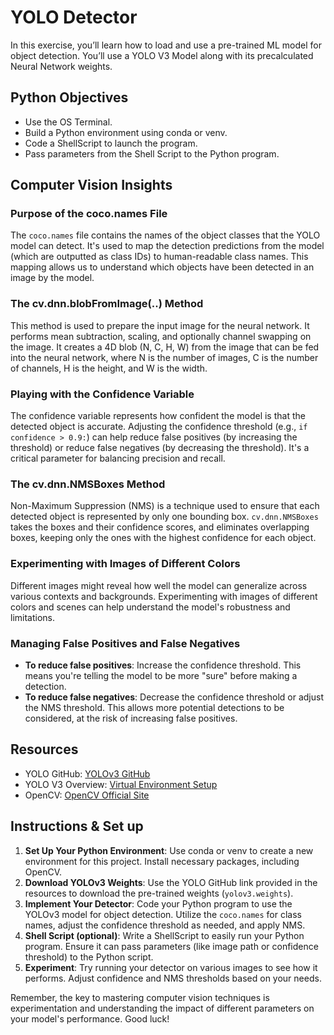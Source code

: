 # YOLO Detector

In this exercise, you’ll learn how to load and use a pre-trained ML model for object detection. You’ll use a YOLO V3 Model along with its precalculated Neural Network weights.

## Python Objectives

- Use the OS Terminal.
- Build a Python environment using conda or venv.
- Code a ShellScript to launch the program.
- Pass parameters from the Shell Script to the Python program.

## Computer Vision Insights

### Purpose of the coco.names File

The `coco.names` file contains the names of the object classes that the YOLO model can detect. It's used to map the detection predictions from the model (which are outputted as class IDs) to human-readable class names. This mapping allows us to understand which objects have been detected in an image by the model.

### The cv.dnn.blobFromImage(..) Method

This method is used to prepare the input image for the neural network. It performs mean subtraction, scaling, and optionally channel swapping on the image. It creates a 4D blob (N, C, H, W) from the image that can be fed into the neural network, where N is the number of images, C is the number of channels, H is the height, and W is the width.

### Playing with the Confidence Variable

The confidence variable represents how confident the model is that the detected object is accurate. Adjusting the confidence threshold (e.g., `if confidence > 0.9:`) can help reduce false positives (by increasing the threshold) or reduce false negatives (by decreasing the threshold). It's a critical parameter for balancing precision and recall.

### The cv.dnn.NMSBoxes Method

Non-Maximum Suppression (NMS) is a technique used to ensure that each detected object is represented by only one bounding box. `cv.dnn.NMSBoxes` takes the boxes and their confidence scores, and eliminates overlapping boxes, keeping only the ones with the highest confidence for each object.

### Experimenting with Images of Different Colors

Different images might reveal how well the model can generalize across various contexts and backgrounds. Experimenting with images of different colors and scenes can help understand the model's robustness and limitations.

### Managing False Positives and False Negatives

- **To reduce false positives**: Increase the confidence threshold. This means you're telling the model to be more "sure" before making a detection.
- **To reduce false negatives**: Decrease the confidence threshold or adjust the NMS threshold. This allows more potential detections to be considered, at the risk of increasing false positives.

## Resources

- YOLO GitHub: [YOLOv3 GitHub](https://github.com/ultralytics/yolov3/releases)
- YOLO V3 Overview: [Virtual Environment Setup](https://python.land/virtual-environments/virtualenv)
- OpenCV: [OpenCV Official Site](https://opencv.org/)


## Instructions & Set up

1. **Set Up Your Python Environment**: Use conda or venv to create a new environment for this project. Install necessary packages, including OpenCV.
2. **Download YOLOv3 Weights**: Use the YOLO GitHub link provided in the resources to download the pre-trained weights (`yolov3.weights`).
3. **Implement Your Detector**: Code your Python program to use the YOLOv3 model for object detection. Utilize the `coco.names` for class names, adjust the confidence threshold as needed, and apply NMS.
4. **Shell Script (optional)**: Write a ShellScript to easily run your Python program. Ensure it can pass parameters (like image path or confidence threshold) to the Python script.
5. **Experiment**: Try running your detector on various images to see how it performs. Adjust confidence and NMS thresholds based on your needs.

Remember, the key to mastering computer vision techniques is experimentation and understanding the impact of different parameters on your model's performance. Good luck!